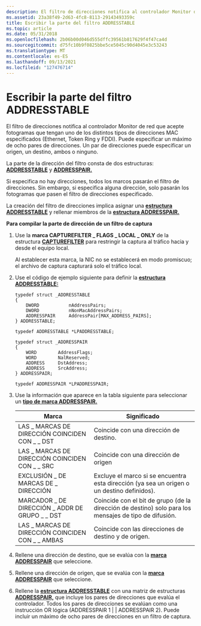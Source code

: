 ```yaml
---
description: El filtro de direcciones notifica al controlador Monitor de red que acepte fotogramas que tengan uno de los distintos tipos de direcciones MAC especificados (Ethernet, Token Ring y FDDI).
ms.assetid: 23a38f49-2d63-4fc8-8113-29143493359c
title: Escribir la parte del filtro ADDRESSTABLE
ms.topic: article
ms.date: 05/31/2018
ms.openlocfilehash: 2b06b00d046d555dffc39561b817629f4f47ca4d
ms.sourcegitcommit: d75fc10b9f0825bbe5ce5045c90d4045e3c53243
ms.translationtype: MT
ms.contentlocale: es-ES
ms.lasthandoff: 09/13/2021
ms.locfileid: "127476714"
---
```

# <a name="writing-addresstable-filter-portion"></a>Escribir la parte del filtro ADDRESSTABLE

El filtro de direcciones notifica al controlador Monitor de red que acepte fotogramas que tengan uno de los distintos tipos de direcciones MAC especificados (Ethernet, Token Ring y FDDI). Puede especificar un máximo de ocho pares de direcciones. Un par de direcciones puede especificar un origen, un destino, ambos o ninguno.

La parte de la dirección del filtro consta de dos estructuras: [**ADDRESSTABLE**](addresstable.md) y [**ADDRESSPAIR.**](addresspair.md)

Si especifica no hay direcciones, todos los marcos pasarán el filtro de direcciones. Sin embargo, si especifica alguna dirección, solo pasarán los fotogramas que pasen el filtro de direcciones especificado.

La creación del filtro de direcciones implica asignar una [**estructura ADDRESSTABLE**](addresstable.md) y rellenar miembros de la [**estructura ADDRESSPAIR.**](addresspair.md)

**Para compilar la parte de dirección de un filtro de captura**

1.  Use la **marca CAPTUREFILTER \_ FLAGS \_ LOCAL \_ ONLY** de la estructura [**CAPTUREFILTER**](capturefilter.md) para restringir la captura al tráfico hacia y desde el equipo local.

    Al establecer esta marca, la NIC no se establecerá en modo promiscuo; el archivo de captura capturará solo el tráfico local.

2.  Use el código de ejemplo siguiente para definir la [**estructura ADDRESSTABLE:**](addresstable.md)

    ``` syntax
    typedef struct _ADDRESSTABLE
    {
        DWORD           nAddressPairs;
        DWORD           nNonMacAddressPairs;
        ADDRESSPAIR     AddressPair[MAX_ADDRESS_PAIRS];
    } ADDRESSTABLE;

    typedef ADDRESSTABLE *LPADDRESSTABLE;
     
    typedef struct _ADDRESSPAIR
    {
        WORD        AddressFlags;
        WORD        NalReserved;
        ADDRESS     DstAddress;
        ADDRESS     SrcAddress;
    } ADDRESSPAIR;

    typedef ADDRESSPAIR *LPADDRESSPAIR;
    ```

3.  Use la información que aparece en la tabla siguiente para seleccionar un [**tipo de marca ADDRESSPAIR.**](addresspair.md) 

    | Marca                             | Significado                                                                               |
    |----------------------------------|---------------------------------------------------------------------------------------|
    | LAS \_ MARCAS DE DIRECCIÓN COINCIDEN CON \_ \_ DST       | Coincide con una dirección de destino.                                                        |
    | LAS \_ MARCAS DE DIRECCIÓN COINCIDEN CON \_ \_ SRC       | Coincide con una dirección de origen                                                              |
    | EXCLUSIÓN \_ DE MARCAS DE \_ DIRECCIÓN          | Excluye el marco si se encuentra esta dirección (ya sea un origen o un destino definidos). |
    | MARCADOR \_ DE DIRECCIÓN \_ ADDR DE GRUPO \_ \_ DST | Coincide con el bit de grupo (de la dirección de destino) solo para los mensajes de tipo de difusión.      |
    | LAS \_ MARCAS DE DIRECCIÓN COINCIDEN CON \_ \_ AMBAS      | Coincide con las direcciones de destino y de origen.                                    |

    

     

4.  Rellene una dirección de destino, que se evalúa con la [**marca ADDRESSPAIR**](addresspair.md) que seleccione.
5.  Rellene una dirección de origen, que se evalúa con la [**marca ADDRESSPAIR**](addresspair.md) que seleccione.
6.  Rellene la [**estructura ADDRESSTABLE**](addresstable.md) con una matriz de estructuras [**ADDRESSPAIR,**](addresspair.md) que incluye los pares de direcciones que evalúa el controlador. Todos los pares de direcciones se evalúan como una instrucción OR lógica (ADDRESSPAIR 1 \| \| ADDRESSPAIR 2). Puede incluir un máximo de ocho pares de direcciones en un filtro de captura.

 

 




